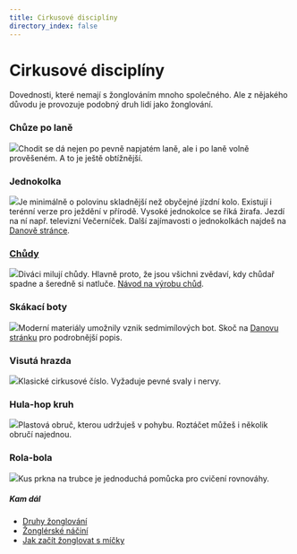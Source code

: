 ```yaml
---
title: Cirkusové disciplíny
directory_index: false
---
```


# Cirkusové disciplíny

Dovednosti, které nemají s žonglováním mnoho společného. Ale z nějakého důvodu je provozuje podobný druh lidí jako žonglování.

### Chůze po laně

![](/img/c/cirkusa.png)Chodit se dá nejen po pevně napjatém laně, ale i po laně volně prověšeném. A to je ještě obtížnější.

### Jednokolka

![](/img/c/cirkusb.png)Je minimálně o polovinu skladnější než obyčejné jízdní kolo. Existují i terénní verze pro ježdění v přírodě. Vysoké jednokolce se říká žirafa. Jezdí na ní např. televizní Večerníček. Další zajímavosti o jednokolkách najdeš na [Danově stránce](https://www.apo-vystoupeni.cz/jednokolky.php "Podrobnosti o jednokolkách.").

### [Chůdy](/chudy/ "Žonglování na chůdách")

[![](/img/c/cirkusc.png)](/chudy/ "Žonglování na chůdách")Diváci milují chůdy. Hlavně proto, že jsou všichni zvědaví, kdy chůdař spadne a šeredně si natluče. [Návod na výrobu chůd](/chudy/ "Návod na výrobu chůd.").

### Skákací boty

![](/img/c/cirkusd.png)Moderní materiály umožnily vznik sedmimílových bot. Skoč na [Danovu stránku](https://www.apo-vystoupeni.cz/skakaci-boty.php "Podrobnosti o skákacích botách.") pro podrobnější popis.

### Visutá hrazda

![](/img/c/cirkuse.png)Klasické cirkusové číslo. Vyžaduje pevné svaly i nervy.

### Hula-hop kruh

![](/img/c/cirkusf.png)Plastová obruč, kterou udržuješ v pohybu. Roztáčet můžeš i několik obručí najednou.

### Rola-bola

![](/img/c/cirkusg.png)Kus prkna na trubce je jednoduchá pomůcka pro cvičení rovnováhy.

##### Kam dál

- [Druhy žonglování](/druhy-zonglovani.html "Přehled způsobů žonglování")
- [Žonglérské náčiní](/nacini.html "S čím vším se dá žonglovat")
- [Jak začít žonglovat s míčky](/micky/jak-zacit.html "Jak začít žonglovat s míčky")

